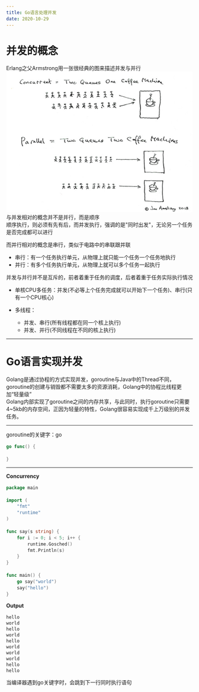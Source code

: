 ```yaml
---
title: Go语言处理并发
date: 2020-10-29
---
```


# 并发的概念

Erlang之父Armstrong用一张很经典的图来描述并发与并行  
![concurrency](./img/concurrency.jpg)  
与并发相对的概念并不是并行，而是顺序  
顺序执行，则必须有先有后，而并发执行，强调的是"同时出发"，无论另一个任务是否完成都可以进行  

而并行相对的概念是串行，类似于电路中的串联跟并联  
* 串行：有一个任务执行单元，从物理上就只能一个任务一个任务地执行
* 并行：有多个任务执行单元，从物理上就可以多个任务一起执行  

并发与并行并不是互斥的，前者着重于任务的调度，后者着重于任务实际执行情况  
  
* 单核CPU多任务：并发(不必等上个任务完成就可以开始下一个任务)、串行(只有一个CPU核心)

* 多线程：  

  + 并发、串行(所有线程都在同一个核上执行)
  + 并发、并行(不同线程在不同的核上执行)

---

# Go语言实现并发

Golang是通过协程的方式实现并发，goroutine与Java中的Thread不同，goroutine的创建与销毁都不需要太多的资源消耗，Golang中的协程比线程更加“轻量级”  
Golang内部实现了goroutine之间的内存共享，与此同时，执行goroutine只需要4~5kb的内存空间，正因为轻量的特性，Golang很容易实现成千上万级别的并发任务。    

---

goroutine的关键字：go

```go
go func() {

}
```

---
**Concurrency**  
```go
package main

import (
    "fmt"
    "runtime"
)

func say(s string) {
    for i := 0; i < 5; i++ {
        runtime.Gosched()
        fmt.Println(s)
    }
}

func main() {
    go say("world")
    say("hello")
}
```
**Output**
```shell
hello
world
hello
world
hello
world
world
world
hello
hello
```

当编译器遇到go关键字时，会跳到下一行同时执行语句


